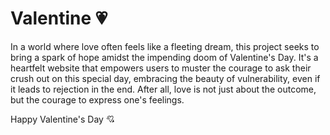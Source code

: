 # Valentine 💗

In a world where love often feels like a fleeting dream, this project seeks to bring a spark of hope amidst the impending doom of Valentine's Day. It's a heartfelt website that empowers users to muster the courage to ask their crush out on this special day, embracing the beauty of vulnerability, even if it leads to rejection in the end. After all, love is not just about the outcome, but the courage to express one's feelings.

Happy Valentine's Day 💘